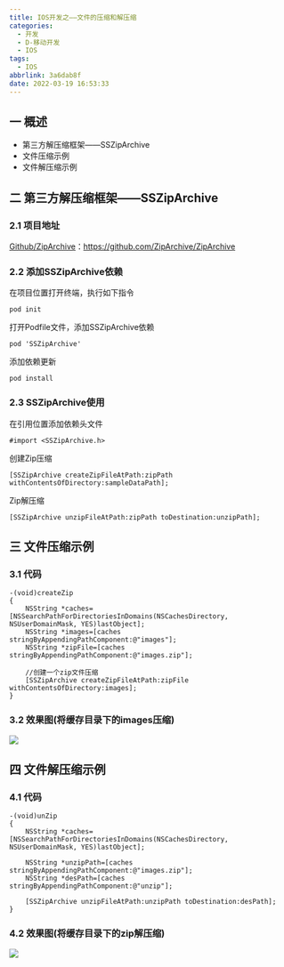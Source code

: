 ```yaml
---
title: IOS开发之——文件的压缩和解压缩
categories:
  - 开发
  - D-移动开发
  - IOS
tags:
  - IOS
abbrlink: 3a6dab8f
date: 2022-03-19 16:53:33
---
```

## 一 概述

* 第三方解压缩框架——SSZipArchive
* 文件压缩示例
* 文件解压缩示例

<!--more-->

## 二 第三方解压缩框架——SSZipArchive

### 2.1 项目地址

[Github/ZipArchive](https://github.com/ZipArchive/ZipArchive)：https://github.com/ZipArchive/ZipArchive

### 2.2 添加SSZipArchive依赖

在项目位置打开终端，执行如下指令

```
pod init
```

打开Podfile文件，添加SSZipArchive依赖

```
pod 'SSZipArchive'
```

添加依赖更新

```
pod install
```

### 2.3 SSZipArchive使用

在引用位置添加依赖头文件

```
#import <SSZipArchive.h>
```

创建Zip压缩

```
[SSZipArchive createZipFileAtPath:zipPath withContentsOfDirectory:sampleDataPath];
```

Zip解压缩

```
[SSZipArchive unzipFileAtPath:zipPath toDestination:unzipPath];
```

## 三 文件压缩示例

### 3.1 代码

```
-(void)createZip
{
    NSString *caches=[NSSearchPathForDirectoriesInDomains(NSCachesDirectory, NSUserDomainMask, YES)lastObject];
    NSString *images=[caches stringByAppendingPathComponent:@"images"];
    NSString *zipFile=[caches stringByAppendingPathComponent:@"images.zip"];
    
    //创建一个zip文件压缩
    [SSZipArchive createZipFileAtPath:zipFile withContentsOfDirectory:images];
}
```

### 3.2 效果图(将缓存目录下的images压缩)

![][1]

## 四 文件解压缩示例

### 4.1 代码

```
-(void)unZip
{
    NSString *caches=[NSSearchPathForDirectoriesInDomains(NSCachesDirectory, NSUserDomainMask, YES)lastObject];
    
    NSString *unzipPath=[caches stringByAppendingPathComponent:@"images.zip"];
    NSString *desPath=[caches stringByAppendingPathComponent:@"unzip"];
    
    [SSZipArchive unzipFileAtPath:unzipPath toDestination:desPath];
}
```


### 4.2 效果图(将缓存目录下的zip解压缩)
![][2]


[1]:https://raw.githubusercontent.com/PGzxc/CDN/master/blog-ios/ios-sszip-file-zip.gif
[2]:https://raw.githubusercontent.com/PGzxc/CDN/master/blog-ios/ios-sszip-file-unzip.gif